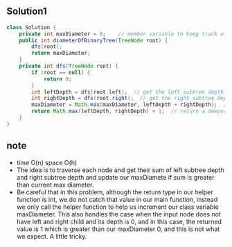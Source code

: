 ## Solution1
``` java
class Solution {
    private int maxDiameter = 0;    // member variable to keep track of max diameter
    public int diameterOfBinaryTree(TreeNode root) {
        dfs(root);
        return maxDiameter;
    }
    private int dfs(TreeNode root) {
        if (root == null) {
            return 0;
        }
        int leftDepth = dfs(root.left);  // get the left subtree depth for the current node
        int rightDepth = dfs(root.right);  // get the right subtree depth for the current node
        maxDiameter = Math.max(maxDiameter, leftDepth + rightDepth);  // update maxDiameter if necessary
        return Math.max(leftDepth, rightDepth) + 1;  // return a deeper height to last call 
    }
}
```

## note
* time O(n) space O(h)
* The idea is to traverse each node and get their sum of left subtree depth and right subtree depth and update our maxDiamete
if sum is greater than current max diameter. 
* Be careful that in this problem, although the return type in our helper function is int, we do not catch that value in our main function, instead we only call the helper function to help us increment our class variable maxDiameter. This also handles the case when the input node does not have left and right child and its depth is 0, and in this case, the returned value is 1 which is greater than our maxDiameter 0, and this is not what we expect. A little tricky.
